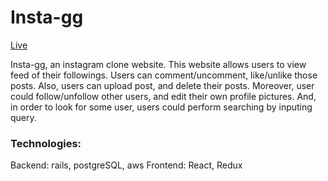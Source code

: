 # Insta-gg

[Live](http://insta-gg.herokuapp.com)

Insta-gg, an instagram clone website. This website allows users to view feed of their followings. Users can comment/uncomment, like/unlike those posts. Also, users can upload post, and delete their posts. Moreover, user could follow/unfollow other users, and edit their own profile pictures. And, in order to look for some user, users could perform searching by inputing query.

### Technologies: 
Backend: rails, postgreSQL, aws 
Frontend: React, Redux